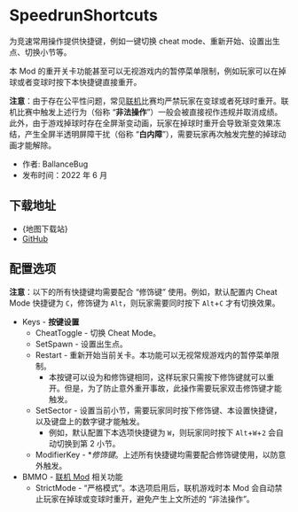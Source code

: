 # SpeedrunShortcuts

为竞速常用操作提供快捷键，例如一键切换 cheat mode、重新开始、设置出生点、切换小节等。

本 Mod 的重开关卡功能甚至可以无视游戏内的暂停菜单限制，例如玩家可以在掉球或者变球时按下本快捷键直接重开。

**注意**：由于存在公平性问题，常见[联机](./BallanceMMO.md)比赛均严禁玩家在变球或者死球时重开。联机比赛中触发上述行为（俗称 “**非法操作**”）一般会被直接视作违规并取消成绩。此外，由于游戏掉球时存在全屏渐变动画，玩家在掉球时重开会导致渐变效果冻结，产生全屏半透明屏障干扰（俗称 “**白内障**”），需要玩家再次触发完整的掉球动画才能解除。

- 作者: BallanceBug
- 发布时间：2022 年 6 月

## 下载地址

- {地图下载站}
- [GitHub](https://github.com/Xenapte/BallanceSpeedrunShortcuts)

## 配置选项

**注意**：以下的所有快捷键均需要配合 “修饰键” 使用。例如，默认配置内 Cheat Mode 快捷键为 `C`，修饰键为 `Alt`，则玩家需要同时按下 `Alt`+`C` 才有切换效果。

- Keys - **按键设置**  
  * CheatToggle - 切换 Cheat Mode。
  * SetSpawn - 设置出生点。
  * Restart - 重新开始当前关卡。本功能可以无视常规游戏内的暂停菜单限制。
    + 本按键可以设为和修饰键相同，这样玩家只需按下修饰键就可以重开。但是，为了防止意外重开事故，此操作需要玩家双击修饰键才能触发。
  * SetSector - 设置当前小节，需要玩家同时按下修饰键、本设置快捷键，以及键盘上的数字键才能触发。
    + 例如，默认配置下本选项快捷键为 `W`，则玩家同时按下 `Alt`+`W`+`2` 会自动切换到第 2 小节。
  * ModifierKey - **修饰键*。上述所有快捷键均需要配合修饰键使用，以防意外触发。
- BMMO - [联机 Mod](./BallanceMMO.md) 相关功能
  * StrictMode - “严格模式”。本选项启用后，联机游戏时本 Mod 会自动禁止玩家在掉球或变球时重开，避免产生上文所述的 “非法操作”。
